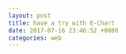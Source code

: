 ```yaml
---
layout: post
title: have a try with E-Chart
date: 2017-07-16 23:46:52 +0800
categories: web
---
```



<div id="main" style="width: 100%; min-height: 400px"></div>
<script type="text/javascript">
// 基于准备好的dom，初始化echarts实例
var myChart = echarts.init(document.getElementById('main'));

function updateChart() {
$.getJSON('https://dev.genghuiluo.cn/feed/weibo/realtimehot.json', function(data){


		var xdata = [];
		var ydata = [];

		$.each( data, function( key, val ) {
			xdata.push(val.key_text);	
			ydata.push(val.point);	
        });

  	        var option = {
            title: {
                text: '微博实时 top10 关键字(最近一周)'
				textStyle: {  
        			fontWeight: 'normal',              //标题颜色  
        			color: 'white'  
    			}, 
            },
            tooltip: {},
            legend: {
                data:['热度']
            },
            xAxis: {
                data: xdata,
				axisLine:{  
                    lineStyle:{  
                        color:'green',  
                        width:1  
                    }  
                },
				axisLabel: {
				     interval: 0, //横轴信息全部显示
				     rotate: 90,//60度角倾斜显示
				     formatter:function(val){
				        return val.split("").join("\n"); //横轴信息文字竖直显示
				     } 
                }
            },
            yAxis: {
            	axisLine:{  
                    lineStyle:{  
                        color:'green',  
                        width:1  
                    }  
                }
            },
            series: [{
                name: '热度',
                type: 'bar',
                data: ydata,
            }]
        };
  
	myChart.setOption(option);

	})
}

$(document).ready(function() {
    updateChart();
});

var refresh=window.setInterval(function(){
  // call your function here
    updateChart();	
},300000);        

</script>
